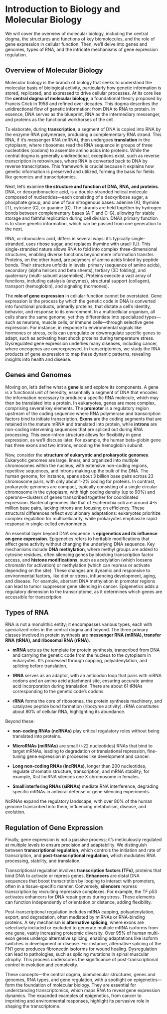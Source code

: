 # Introduction to Biology and Molecular Biology

We will cover the overview of molecular biology, including the central
dogma, the structures and functions of key biomolecules, and the role of
gene expression in cellular function. Then, we’ll delve into genes and
genomes, types of RNA, and the intricate mechanisms of gene expression
regulation.

## Overview of Molecular Biology

Molecular biology is the branch of biology that seeks to understand the
molecular basis of biological activity, particularly how genetic
information is stored, replicated, and expressed to drive cellular
processes. At its core lies the **central dogma of molecular biology**,
a foundational theory proposed by Francis Crick in 1958 and refined over
decades. This dogma describes the unidirectional flow of genetic
information: from DNA to RNA to protein. In essence, DNA serves as the
blueprint, RNA as the intermediary messenger, and proteins as the
functional workhorses of the cell.

To elaborate, during **transcription**, a segment of DNA is copied into
RNA by the enzyme RNA polymerase, producing a complementary RNA strand.
This RNA, if it’s messenger RNA (mRNA), then undergoes **translation**
in the cytoplasm, where ribosomes read the RNA sequence in groups of
three nucleotides (codons) to assemble amino acids into proteins. While
the central dogma is generally unidirectional, exceptions exist, such as
reverse transcription in retroviruses, where RNA is converted back to
DNA by reverse transcriptase. This framework is crucial because it
explains how genetic information is preserved and utilized, forming the
basis for fields like genomics and transcriptomics.

Next, let’s examine **the structure and function of DNA, RNA, and
proteins**. DNA, or deoxyribonucleic acid, is a double-stranded helical
molecule composed of nucleotides—each consisting of a deoxyribose sugar,
a phosphate group, and one of four nitrogenous bases: adenine (A),
thymine (T), cytosine (C), or guanine (G). The strands are held together
by hydrogen bonds between complementary bases (A-T and C-G), allowing
for stable storage and faithful replication during cell division. DNA’s
primary function is to store genetic information, which can be passed
from one generation to the next.

RNA, or ribonucleic acid, differs in several ways: it’s typically
single-stranded, uses ribose sugar, and replaces thymine with uracil
(U). This single-stranded nature allows RNA to fold into complex
three-dimensional structures, enabling diverse functions beyond mere
information transfer. Proteins, on the other hand, are polymers of amino
acids linked by peptide bonds. Their structure unfolds in levels:
primary (sequence of amino acids), secondary (alpha helices and beta
sheets), tertiary (3D folding), and quaternary (multi-subunit
assemblies). Proteins execute a vast array of functions, including
catalysis (enzymes), structural support (collagen), transport
(hemoglobin), and signaling (hormones).

The **role of gene expression** in cellular function cannot be
overstated. Gene expression is the process by which the genetic code in
DNA is converted into functional products, primarily proteins, that
dictate a cell’s identity, behavior, and response to its environment. In
a multicellular organism, all cells share the same genome, yet they
differentiate into specialized types—such as neurons, muscle cells, or
immune cells—through selective gene expression. For instance, in
response to environmental signals like hormones or stress, cells can
upregulate or downregulate specific genes to adapt, such as activating
heat shock proteins during temperature stress. Dysregulated gene
expression underlies many diseases, including cancer, where oncogenes
are overexpressed. In transcriptomics, we study the RNA products of gene
expression to map these dynamic patterns, revealing insights into health
and disease.

## Genes and Genomes

Moving on, let’s define what a **gene** is and explore its components. A
gene is a functional unit of heredity, essentially a segment of DNA that
encodes the information necessary to produce a specific RNA molecule,
which may then be translated into a protein. In eukaryotes, genes are
more complex, comprising several key elements. The **promoter** is a
regulatory region upstream of the coding sequence where RNA polymerase
and transcription factors bind to initiate transcription. **Exons** are
the coding segments that are retained in the mature mRNA and translated
into protein, while **introns** are non-coding intervening sequences
that are spliced out during RNA processing. This exon-intron structure
allows for flexibility in gene expression, as we’ll discuss later. For
example, the human beta-globin gene has three exons and two introns,
encoding the hemoglobin subunit.

Now, consider the **structure of eukaryotic and prokaryotic genomes**.
Eukaryotic genomes are large, linear, and organized into multiple
chromosomes within the nucleus, with extensive non-coding regions,
repetitive sequences, and introns making up the bulk of the DNA. The
human genome, for instance, spans about 3 billion base pairs across 23
chromosome pairs, with only about 1-2% coding for proteins. In contrast,
prokaryotic genomes are compact, typically consisting of a single
circular chromosome in the cytoplasm, with high coding density (up to
90%) and operons—clusters of genes transcribed together for coordinated
expression. Bacterial genomes like that of Escherichia coli are around
4-5 million base pairs, lacking introns and focusing on efficiency.
These structural differences reflect evolutionary adaptations:
eukaryotes prioritize complex regulation for multicellularity, while
prokaryotes emphasize rapid response in single-celled environments.

An essential layer beyond DNA sequence is **epigenetics and its
influence on gene expression**. Epigenetics refers to heritable
modifications that affect gene activity without changing the underlying
DNA sequence. Key mechanisms include **DNA methylation**, where methyl
groups are added to cytosine residues, often silencing genes by blocking
transcription factor access, and **histone modifications**, such as
acetylation (which loosens chromatin for activation) or methylation
(which can repress or activate depending on the site). These changes are
dynamic and responsive to environmental factors, like diet or stress,
influencing development, aging, and disease. For example, aberrant DNA
methylation in promoter regions can lead to tumor suppressor gene
silencing in cancer. Epigenetics adds a regulatory dimension to the
transcriptome, as it determines which genes are accessible for
transcription.

## Types of RNA

RNA is not a monolithic entity; it encompasses various types, each with
specialized roles in the central dogma and beyond. The three primary
classes involved in protein synthesis are **messenger RNA (mRNA),
transfer RNA (tRNA), and ribosomal RNA (rRNA)**.

-   **mRNA** acts as the template for protein synthesis, transcribed
    from DNA and carrying the genetic code from the nucleus to the
    cytoplasm in eukaryotes. It’s processed through capping,
    polyadenylation, and splicing before translation.

-   **tRNA** serves as an adaptor, with an anticodon loop that pairs
    with mRNA codons and an amino acid attachment site, ensuring
    accurate amino acid incorporation during translation. There are
    about 61 tRNAs corresponding to the genetic code’s codons.

-   **rRNA** forms the core of ribosomes, the protein synthesis
    machinery, and catalyzes peptide bond formation (ribozyme activity).
    rRNA constitutes about 80% of cellular RNA, highlighting its
    abundance.

Beyond these:

-   **non-coding RNAs (ncRNAs)** play critical regulatory roles without
    being translated into proteins.

-   **MicroRNAs (miRNAs)** are small (~22 nucleotides) RNAs that bind to
    target mRNAs, leading to degradation or translational repression,
    fine-tuning gene expression in processes like development and
    cancer.

-   **Long non-coding RNAs (lncRNAs)**, longer than 200 nucleotides,
    regulate chromatin structure, transcription, and mRNA stability; for
    example, Xist lncRNA silences one X chromosome in females.

-   **Small interfering RNAs (siRNAs)** mediate RNA interference,
    degrading specific mRNAs in antiviral defense or gene silencing
    experiments.

NcRNAs expand the regulatory landscape, with over 80% of the human
genome transcribed into them, influencing metabolism, disease, and
evolution.

## Regulation of Gene Expression

Finally, gene expression is not a passive process; it’s meticulously
regulated at multiple levels to ensure precision and adaptability. We
distinguish between **transcriptional regulation**, which controls the
initiation and rate of transcription, and **post-transcriptional
regulation**, which modulates RNA processing, stability, and
translation.

Transcriptional regulation involves **transcription factors (TFs)**,
proteins that bind DNA to activate or repress genes. **Enhancers** are
distal DNA sequences that boost transcription by looping to interact
with promoters, often in a tissue-specific manner. Conversely,
**silencers** repress transcription by recruiting repressive complexes.
For example, the TF p53 activates enhancers for DNA repair genes during
stress. These elements can function independently of orientation or
distance, adding flexibility.

Post-transcriptional regulation includes mRNA capping, polyadenylation,
export, and degradation, often mediated by miRNAs or RNA-binding
proteins. A key mechanism is **alternative splicing**, where exons are
selectively included or excluded to generate multiple mRNA isoforms from
one gene, vastly increasing proteomic diversity. Over 95% of human
multi-exon genes undergo alternative splicing, enabling adaptations like
isoform switches in development or disease. For instance, alternative
splicing of the FN1 gene produces fibronectin isoforms for wound
healing. Dysregulation can lead to pathologies, such as splicing
mutations in spinal muscular atrophy. This process underscores the
significance of post-transcriptional control in evolution and
complexity.

These concepts—the central dogma, biomolecular structures, genes and
genomes, RNA types, and gene regulation, with a spotlight on
epigenetics—form the foundation of molecular biology. They are essential
for understanding transcriptomics, which maps RNA to reveal gene
expression dynamics. The expanded examples of epigenetics, from cancer
to imprinting and environmental responses, highlight its pervasive role
in shaping the transcriptome.
